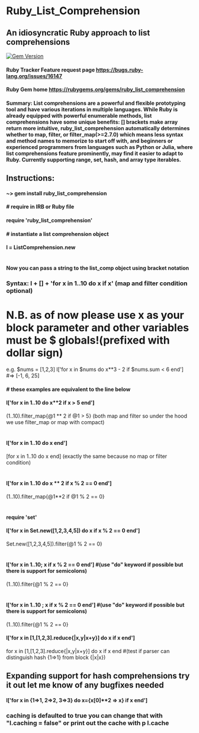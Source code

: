 # Ruby_List_Comprehension
## An idiosyncratic Ruby approach to list comprehensions
[![Gem Version](https://badge.fury.io/rb/ruby_list_comprehension.svg)](https://badge.fury.io/rb/ruby_list_comprehension)
#### Ruby Tracker Feature request page https://bugs.ruby-lang.org/issues/16147 
#### Ruby Gem home  https://rubygems.org/gems/ruby_list_comprehension
#### Summary: List comprehensions are a powerful and flexible prototyping tool and have various iterations in multiple languages. While Ruby is already equipped with powerful enumerable methods, list comprehensions have some unique benefits: [] brackets make array return more intuitive, ruby_list_comprehension automatically determines whether to map, filter, or filter_map(>=2.7.0) which means less syntax and method names to memorize to start off with, and beginners or experienced programmers from languages such as Python or Julia, where list comprehensions feature prominently, may find it easier to adapt to Ruby. Currently supporting range, set, hash, and array type iterables.
## Instructions:
#### ~> gem install ruby_list_comprehension

#### # require in IRB or Ruby file
#### require 'ruby_list_comprehension'
#### # instantiate a list comprehension object
#### l = ListComprehension.new
#
#### Now you can pass a string to the list_comp object using bracket notation

### Syntax: l + [] + 'for x in 1..10 do x if x' (map and filter condition optional)

# N.B. as of now please use x as your block parameter and other variables must be $ globals!(prefixed with dollar sign)
e.g. $nums = [1,2,3]
l['for x in $nums do x**3 - 2 if $nums.sum < 6 end'] #=> [-1, 6, 25]

#### # these examples are equivalent to the line below

#### l['for x in 1..10 do x**2 if x > 5 end'] 
(1..10).filter_map{@1 ** 2 if @1 > 5} (both map and filter so under the hood we use filter_map or map with compact)
#
#### l['for x in 1..10 do x end'] 
[for x in 1..10 do x end]  (exactly the same because no map or filter condition)
#
#### l['for x in 1..10 do x ** 2 if x % 2 == 0 end'] 
(1..10).filter_map{@1**2 if @1 % 2 == 0}
#
#### require 'set'
#### l['for x in Set.new([1,2,3,4,5]) do x if x % 2 == 0 end'] 
Set.new([1,2,3,4,5]).filter{@1 % 2 == 0}

#
#### l['for x in 1..10; x if x % 2 == 0 end'] #(use "do" keyword if possible but there is support for semicolons)
(1..10).filter{@1 % 2 == 0}
#
#### l['for x in 1..10 ; x if x % 2 == 0 end']  #(use "do" keyword if possible but there is support for semicolons)
(1..10).filter{@1 % 2 == 0}

#### l['for x in [1,[1,2,3].reduce{|x,y|x+y}] do x if x end']
for x in [1,[1,2,3].reduce{|x,y|x+y}] do x if x end  #(test if parser can distinguish hash {1=>1} from block {|x|x})

## Expanding support for hash comprehensions try it out let me know of any bugfixes needed
#### l['for x in {1=>1, 2=>2, 3=>3} do x={x[0]**2 => x} if x end']


### caching is defaulted to true you can change that with "l.caching = false" or print out the cache with p l.cache